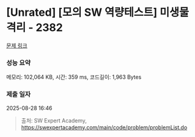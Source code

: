 # [Unrated] [모의 SW 역량테스트] 미생물 격리 - 2382 

[문제 링크](https://swexpertacademy.com/main/code/problem/problemDetail.do?contestProbId=AV597vbqAH0DFAVl) 

### 성능 요약

메모리: 102,064 KB, 시간: 359 ms, 코드길이: 1,963 Bytes

### 제출 일자

2025-08-28 16:46



> 출처: SW Expert Academy, https://swexpertacademy.com/main/code/problem/problemList.do